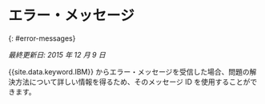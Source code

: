 
# エラー・メッセージ
{: #error-messages}

*最終更新日: 2015 年 12 月 9 日*

{{site.data.keyword.IBM}} からエラー・メッセージを受信した場合、問題の解決方法について詳しい情報を得るため、そのメッセージ ID を使用することができます。 

